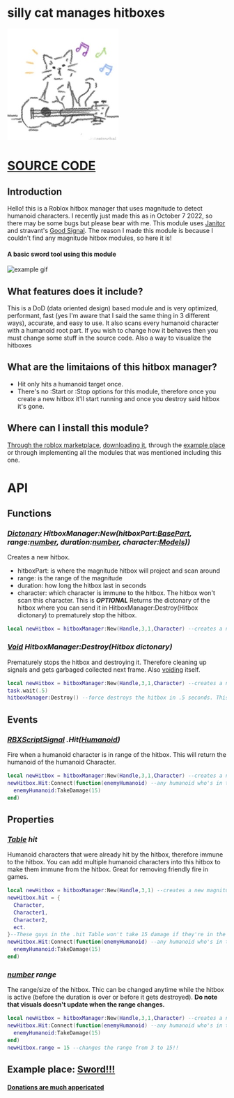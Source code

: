 # silly cat manages hitboxes
![silly cat who manages the hitbox](https://github.com/EricPokemon/silly-cat-manages-hitboxes/blob/main/7f27964d7018b45a0ebbb012216e81cd.png)
# [SOURCE CODE](https://github.com/EricPokemon/silly-cat-manages-hitboxes/blob/main/HitboxManager.lua)
## Introduction
Hello! this is a Roblox hitbox manager that uses magnitude to detect humanoid characters. I recently just made this as in October 7 2022, so there may be some bugs but please bear with me. This module uses [Janitor](https://github.com/howmanysmall/Janitor) and stravant's [Good Signal](https://devforum.roblox.com/t/lua-signal-class-comparison-optimal-goodsignal-class/1387063). The reason I made this module is because I couldn't find any magnitude hitbox modules, so here it is!

#### A basic sword tool using this module
![example gif](https://gyazo.com/813a91f9b35b2935e9fc562d55be7960.gif)

## What features does it include?
This is a DoD (data oriented design) based module and is very optimized, performant, fast (yes I'm aware that I said the same thing in 3 different ways), accurate, and easy to use. It also scans every humanoid character with a humanoid root part. If you wish to change how it behaves then you must change some stuff in the source code. Also a way to visualize the hitboxes
## What are the limitaions of this hitbox manager?
- Hit only hits a humanoid target once.
- There's no :Start or :Stop options for this module, therefore once you create a new hitbox it'll start running and once you destroy said hitbox it's gone.
## Where can I install this module?
[Through the roblox marketplace](https://www.roblox.com/library/11204552320/silly-cat-manages-hitbox), [downloading it](https://github.com/EricPokemon/silly-cat-manages-hitboxes/blob/main/silly%20cat%20manages%20hitboxes.rbxm), through the [example place](https://www.roblox.com/games/11205345452/silly-cat-manages-hitboxes-Example-Place) or through implementing all the modules that was mentioned including this one.

# API
## Functions
### *[Dictonary](https://create.roblox.com/docs/education/coding-5/intro-to-dictionaries) HitboxManager:New(hitboxPart:[BasePart](https://create.roblox.com/docs/education/coding-5/intro-to-dictionaries](https://create.roblox.com/docs/reference/engine/classes/BasePart)), range:[number](https://create.roblox.com/docs/scripting/luau/numbers), duration:[number](https://create.roblox.com/docs/scripting/luau/numbers), character:[Models](https://create.roblox.com/docs/building-and-visuals/studio-modeling/model-objects)))*
Creates a new hitbox.
- hitboxPart: is where the magnitude hitbox will project and scan around
- range: is the range of the magnitude
- duration: how long the hitbox last in seconds
- character: which character is immune to the hitbox. The hitbox won't scan this character. This is ***OPTIONAL***
Returns the dictonary of the hitbox where you can send it in HitboxManager:Destroy(Hitbox dictonary) to prematurely stop the hitbox.
```lua
local newHitbox = hitboxManager:New(Handle,3,1,Character) --creates a new magnitude hitbox that will scan around Handle with a range of 3 and will last 1 second. Variable Character will be ignored.
```

### *[Void](https://create.roblox.com/docs/scripting/luau/nil) HitboxManager:Destroy(Hitbox dictonary)*
Prematurely stops the hitbox and destroying it. Therefore cleaning up signals and gets garbaged collected next frame. Also [voiding](https://create.roblox.com/docs/scripting/luau/nil) itself.
```lua
local newHitbox = hitboxManager:New(Handle,3,1,Character) --creates a new magnitude hitbox that will scan around Handle with a range of 3 and will last 1 second. Variable Character will be ignored.
task.wait(.5)
hitboxManager:Destroy() --force destroys the hitbox in .5 seconds. This is before the silly cat destroys the hitbox.
```

## Events
### *[RBXScriptSignal](https://create.roblox.com/docs/reference/engine/datatypes/RBXScriptSignal) .Hit([Humanoid](https://create.roblox.com/docs/reference/engine/classes/Humanoid))*
Fire when a humanoid character is in range of the hitbox. This will return the humanoid of the humanoid Character.
```lua
local newHitbox = hitboxManager:New(Handle,3,1,Character) --creates a new magnitude hitbox that will scan around Handle with a range of 3 and will last 1 second. Variable Character will be ignored.
newHitbox.Hit:Connect(function(enemyHumanoid) --any humanoid who's in the hitbox radius will take 15 damage.
  enemyHumanoid:TakeDamage(15)
end)
```

## Properties
### *[Table](https://create.roblox.com/docs/scripting/luau/tables) hit*
Humanoid characters that were already hit by the hitbox, therefore immune to the hitbox. You can add multiple humanoid characters into this hitbox to make them immune from the hitbox. Great for removing friendly fire in games.
```lua
local newHitbox = hitboxManager:New(Handle,3,1) --creates a new magnitude hitbox that will scan around Handle with a range of 3 and will last 1 second. There's no character's who's immune yet.
newHitbox.hit = {
  Character,
  Character1,
  Character2,
  ect.
}--These guys in the .hit Table won't take 15 damage if they're in the hitbox!
newHitbox.Hit:Connect(function(enemyHumanoid) --any humanoid who's in the hitbox radius will take 15 damage.
  enemyHumanoid:TakeDamage(15)
end)
```

### *[number](https://create.roblox.com/docs/scripting/luau/numbers) range*
The range/size of the hitbox. Thic can be changed anytime while the hitbox is active (before the duration is over or before it gets destroyed). **Do note that visuals doesn't update when the range changes.**
```lua
local newHitbox = hitboxManager:New(Handle,3,1,Character) --creates a new magnitude hitbox that will scan around Handle with a range of 3 and will last 1 second. Variable Character will be ignored.
newHitbox.Hit:Connect(function(enemyHumanoid) --any humanoid who's in the hitbox radius will take 15 damage.
  enemyHumanoid:TakeDamage(15)
end)
newHitbox.range = 15 --changes the range from 3 to 15!!
```

## Example place: [Sword!!!](https://www.roblox.com/games/11205345452/silly-cat-manages-hitboxes-Example-Place)
#### [Donations are much appericated](https://www.roblox.com/catalog/10528629289/Donate-to-the-developers)
